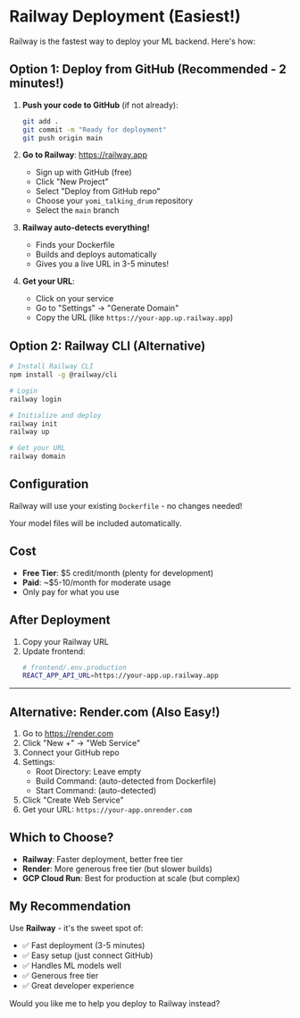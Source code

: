 # Railway Deployment (Easiest!)

Railway is the fastest way to deploy your ML backend. Here's how:

## Option 1: Deploy from GitHub (Recommended - 2 minutes!)

1. **Push your code to GitHub** (if not already):
   ```bash
   git add .
   git commit -m "Ready for deployment"
   git push origin main
   ```

2. **Go to Railway**: https://railway.app
   - Sign up with GitHub (free)
   - Click "New Project"
   - Select "Deploy from GitHub repo"
   - Choose your `yomi_talking_drum` repository
   - Select the `main` branch

3. **Railway auto-detects everything!**
   - Finds your Dockerfile
   - Builds and deploys automatically
   - Gives you a live URL in 3-5 minutes!

4. **Get your URL**:
   - Click on your service
   - Go to "Settings" → "Generate Domain"
   - Copy the URL (like `https://your-app.up.railway.app`)

## Option 2: Railway CLI (Alternative)

```bash
# Install Railway CLI
npm install -g @railway/cli

# Login
railway login

# Initialize and deploy
railway init
railway up

# Get your URL
railway domain
```

## Configuration

Railway will use your existing `Dockerfile` - no changes needed!

Your model files will be included automatically.

## Cost
- **Free Tier**: $5 credit/month (plenty for development)
- **Paid**: ~$5-10/month for moderate usage
- Only pay for what you use

## After Deployment

1. Copy your Railway URL
2. Update frontend:
   ```bash
   # frontend/.env.production
   REACT_APP_API_URL=https://your-app.up.railway.app
   ```

---

## Alternative: Render.com (Also Easy!)

1. Go to https://render.com
2. Click "New +" → "Web Service"
3. Connect your GitHub repo
4. Settings:
   - Root Directory: Leave empty
   - Build Command: (auto-detected from Dockerfile)
   - Start Command: (auto-detected)
5. Click "Create Web Service"
6. Get your URL: `https://your-app.onrender.com`

## Which to Choose?

- **Railway**: Faster deployment, better free tier
- **Render**: More generous free tier (but slower builds)
- **GCP Cloud Run**: Best for production at scale (but complex)

## My Recommendation

Use **Railway** - it's the sweet spot of:
- ✅ Fast deployment (3-5 minutes)
- ✅ Easy setup (just connect GitHub)
- ✅ Handles ML models well
- ✅ Generous free tier
- ✅ Great developer experience

Would you like me to help you deploy to Railway instead?
